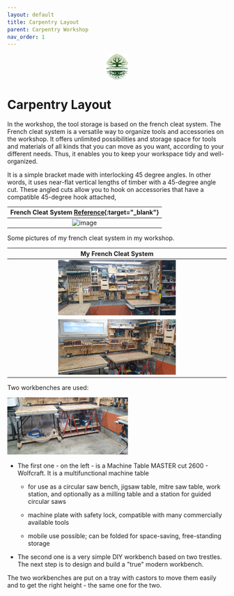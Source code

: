 ```yaml
---
layout: default
title: Carpentry Layout
parent: Carpentry Workshop
nav_order: 1
---
```

<center>
<img src="../media/Lignarius.png" width="10%" height="10%" align="middle"/>
</center>

# Carpentry Layout

In the workshop, the tool storage is based on the french cleat system.
The French cleat system is a versatile way to organize tools and accessories
on the workshop. It offers unlimited possibilities and storage space for tools 
and materials of all kinds that you can move as you want, 
according to your different needs. Thus, it enables you to keep your workspace tidy and 
well-organized. 

It is a simple bracket made with interlocking 45 degree angles.
In other words, it uses near-flat vertical lengths of timber with a 45-degree
angle cut. These angled cuts allow you to hook on accessories that have a 
compatible 45-degree hook attached, 


|                               French Cleat System  [Reference](https://www.thehandymansdaughter.com/){:target="_blank"}                               |
|:-----------------------------------------------------------------------------------------------------------------------------------------------------:|
| <img alt="image" height="18%" src="https://www.thehandymansdaughter.com/wp-content/uploads/2020/08/french-cleat-hook-together.jpg.webp" width="18%"/> | 

 Some pictures of my french cleat system in my workshop. 

|                               My French Cleat System                                |
|:-----------------------------------------------------------------------------------:|
|  <img alt="image" height="55%" src="/media/Organisation_Globale.jpg" width="55%"/>  | 
| <img alt="image" height="55%" src="/media/Organisation_Globale_1.jpg" width="55%"/> | 

Two workbenches are used: 

<img alt="image" height="55%" src="/media/Organisation_Globale_2.jpg" width="55%"/>

* The first one - on the left - is a Machine Table MASTER cut 2600 - Wolfcraft. It is a  multifunctional machine table
  
    * for use as a circular saw bench, jigsaw table, mitre saw table, work station, and optionally as a milling table 
    and a station for guided circular saws
  
    * machine plate with safety lock, compatible with many commercially available tools
    * mobile use possible; can be folded for space-saving, free-standing storage

* The second one is a very simple DIY workbench based on two trestles. 
The next step is to design and build a "true" modern workbench. 

The two workbenches are put on a tray with castors to move them easily 
and to get the right height - the same one for the two. 
